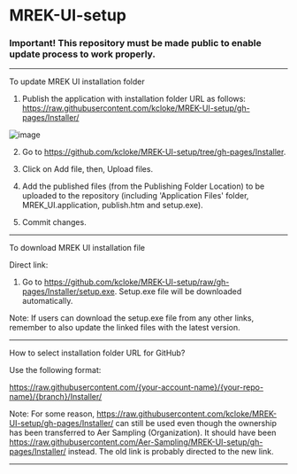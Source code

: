 # MREK-UI-setup

### Important! This repository must be made public to enable update process to work properly.

----------------------------------------------------------------------------------------------------

To update MREK UI installation folder

1. Publish the application with installation folder URL as follows:  
https://raw.githubusercontent.com/kcloke/MREK-UI-setup/gh-pages/Installer/

![image](https://github.com/kcloke/MREK-UI-setup/assets/68266580/ad4a23ba-5468-45eb-bd09-ec533bd53aa0)


2. Go to https://github.com/kcloke/MREK-UI-setup/tree/gh-pages/Installer.

3. Click on Add file, then, Upload files.

4. Add the published files (from the Publishing Folder Location) to be uploaded to the repository (including 'Application Files' folder, MREK_UI.application, publish.htm and setup.exe).
	
5. Commit changes.

----------------------------------------------------------------------------------------------------

To download MREK UI installation file

Direct link:
1. Go to https://github.com/kcloke/MREK-UI-setup/raw/gh-pages/Installer/setup.exe. Setup.exe file will be downloaded automatically.
	
Note: If users can download the setup.exe file from any other links, remember to also update the linked files with the latest version.
	
----------------------------------------------------------------------------------------------------

How to select installation folder URL for GitHub?

Use the following format: 

https://raw.githubusercontent.com/{your-account-name}/{your-repo-name}/{branch}/Installer/

Note: For some reason, https://raw.githubusercontent.com/kcloke/MREK-UI-setup/gh-pages/Installer/ can still be used even though the ownership has been transferred to Aer Sampling (Organization). It should have been https://raw.githubusercontent.com/Aer-Sampling/MREK-UI-setup/gh-pages/Installer/ instead. The old link is probably directed to the new link.

----------------------------------------------------------------------------------------------------


